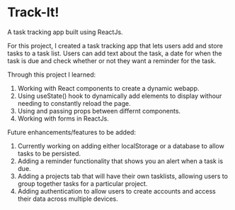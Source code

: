 # Track-It!

A task tracking app built using ReactJs.

For this project, I created a task tracking app that lets users add and store tasks to a task list. Users can add text about the task, a date for when the task is due and check whether or not they want a reminder for the task.

Through this project I learned:

1. Working with React components to create a dynamic webapp.
2. Using useState() hook to dynamically add elements to display withour needing to constantly reload the page.
3. Using and passing props between differnt components. 
4. Working with forms in ReactJs.

Future enhancements/features to be added:

1. Currently working on adding either localStorage or a database to allow tasks to be persisted.
2. Adding a reminder functionality that shows you an alert when a task is due.
3. Adding a projects tab that will have their own tasklists, allowing users to group together tasks for a particular project.
4. Adding authentication to allow users to create accounts and access their data across multiple devices.